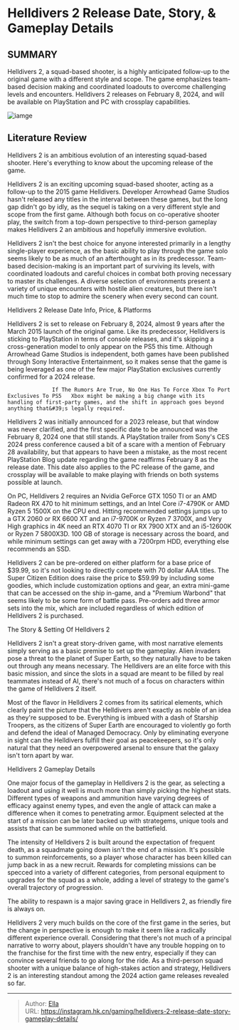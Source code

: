 # Helldivers 2 Release Date, Story, &amp; Gameplay Details


## SUMMARY 



  Helldivers 2, a squad-based shooter, is a highly anticipated follow-up to the original game with a different style and scope.   The game emphasizes team-based decision making and coordinated loadouts to overcome challenging levels and encounters.   Helldivers 2 releases on February 8, 2024, and will be available on PlayStation and PC with crossplay capabilities.  

![iamge](https://static1.srcdn.com/wordpress/wp-content/uploads/2024/01/imagery-from-the-helldivers-2-trailers.jpg)

## Literature Review

Helldivers 2 is an ambitious evolution of an interesting squad-based shooter. Here&#39;s everything to know about the upcoming release of the game.




Helldivers 2 is an exciting upcoming squad-based shooter, acting as a follow-up to the 2015 game Helldivers. Developer Arrowhead Game Studios hasn&#39;t released any titles in the interval between these games, but the long gap didn&#39;t go by idly, as the sequel is taking on a very different style and scope from the first game. Although both focus on co-operative shooter play, the switch from a top-down perspective to third-person gameplay makes Helldivers 2 an ambitious and hopefully immersive evolution.




Helldivers 2 isn&#39;t the best choice for anyone interested primarily in a lengthy single-player experience, as the basic ability to play through the game solo seems likely to be as much of an afterthought as in its predecessor. Team-based decision-making is an important part of surviving its levels, with coordinated loadouts and careful choices in combat both proving necessary to master its challenges. A diverse selection of environments present a variety of unique encounters with hostile alien creatures, but there isn&#39;t much time to stop to admire the scenery when every second can count.


 Helldivers 2 Release Date Info, Price, &amp; Platforms 
          

Helldivers 2 is set to release on February 8, 2024, almost 9 years after the March 2015 launch of the original game. Like its predecessor, Helldivers is sticking to PlayStation in terms of console releases, and it&#39;s skipping a cross-generation model to only appear on the PS5 this time. Although Arrowhead Game Studios is independent, both games have been published through Sony Interactive Entertainment, so it makes sense that the game is being leveraged as one of the few major PlayStation exclusives currently confirmed for a 2024 release.




                  If The Rumors Are True, No One Has To Force Xbox To Port Exclusives To PS5   Xbox might be making a big change with its handling of first-party games, and the shift in approach goes beyond anything that&#39;s legally required.   

Helldivers 2 was initially announced for a 2023 release, but that window was never clarified, and the first specific date to be announced was the February 8, 2024 one that still stands. A PlayStation trailer from Sony&#39;s CES 2024 press conference caused a bit of a scare with a mention of February 28 availability, but that appears to have been a mistake, as the most recent PlayStation Blog update regarding the game reaffirms February 8 as the release date. This date also applies to the PC release of the game, and crossplay will be available to make playing with friends on both systems possible at launch.

On PC, Helldivers 2 requires an Nvidia GeForce GTX 1050 TI or an AMD Radeon RX 470 to hit minimum settings, and an Intel Core i7-4790K or AMD Ryzen 5 1500X on the CPU end. Hitting recommended settings jumps up to a GTX 2060 or RX 6600 XT and an i7-9700K or Ryzen 7 3700X, and Very High graphics in 4K need an RTX 4070 TI or RX 7900 XTX and an i5-12600K or Ryzen 7 5800X3D. 100 GB of storage is necessary across the board, and while minimum settings can get away with a 7200rpm HDD, everything else recommends an SSD.




Helldivers 2 can be pre-ordered on either platform for a base price of $39.99, so it&#39;s not looking to directly compete with 70 dollar AAA titles. The Super Citizen Edition does raise the price to $59.99 by including some goodies, which include customization options and gear, an extra mini-game that can be accessed on the ship in-game, and a &#34;Premium Warbond&#34; that seems likely to be some form of battle pass. Pre-orders add three armor sets into the mix, which are included regardless of which edition of Helldivers 2 is purchased.



 The Story &amp; Setting Of Helldivers 2 
          

Helldivers 2 isn&#39;t a great story-driven game, with most narrative elements simply serving as a basic premise to set up the gameplay. Alien invaders pose a threat to the planet of Super Earth, so they naturally have to be taken out through any means necessary. The Helldivers are an elite force with this basic mission, and since the slots in a squad are meant to be filled by real teammates instead of AI, there&#39;s not much of a focus on characters within the game of Helldivers 2 itself.




Most of the flavor in Helldivers 2 comes from its satirical elements, which clearly paint the picture that the Helldivers aren&#39;t exactly as noble of an idea as they&#39;re supposed to be. Everything is imbued with a dash of Starship Troopers, as the citizens of Super Earth are encouraged to violently go forth and defend the ideal of Managed Democracy. Only by eliminating everyone in sight can the Helldivers fulfill their goal as peacekeepers, so it&#39;s only natural that they need an overpowered arsenal to ensure that the galaxy isn&#39;t torn apart by war.



 Helldivers 2 Gameplay Details 
         

One major focus of the gameplay in Helldivers 2 is the gear, as selecting a loadout and using it well is much more than simply picking the highest stats. Different types of weapons and ammunition have varying degrees of efficacy against enemy types, and even the angle of attack can make a difference when it comes to penetrating armor. Equipment selected at the start of a mission can be later backed up with strategems, unique tools and assists that can be summoned while on the battlefield.




The intensity of Helldivers 2 is built around the expectation of frequent death, as a squadmate going down isn&#39;t the end of a mission. It&#39;s possible to summon reinforcements, so a player whose character has been killed can jump back in as a new recruit. Rewards for completing missions can be specced into a variety of different categories, from personal equipment to upgrades for the squad as a whole, adding a level of strategy to the game&#39;s overall trajectory of progression.



The ability to respawn is a major saving grace in Helldivers 2, as friendly fire is always on.




Helldivers 2 very much builds on the core of the first game in the series, but the change in perspective is enough to make it seem like a radically different experience overall. Considering that there&#39;s not much of a principal narrative to worry about, players shouldn&#39;t have any trouble hopping on to the franchise for the first time with the new entry, especially if they can convince several friends to go along for the ride. As a third-person squad shooter with a unique balance of high-stakes action and strategy, Helldivers 2 is an interesting standout among the 2024 action game releases revealed so far.






---

> Author: [Ella](https://instagram.hk.cn/)  
> URL: https://instagram.hk.cn/gaming/helldivers-2-release-date-story-gameplay-details/  

